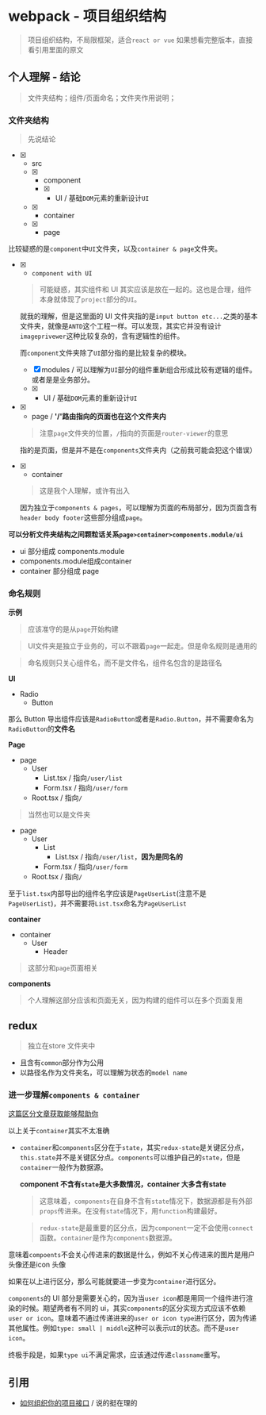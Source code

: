 # webpack - 项目组织结构
> 项目组织结构，不局限框架，适合`react or vue`
> 如果想看完整版本，直接看引用里面的原文

## 个人理解 - 结论

> 文件夹结构；组件/页面命名；文件夹作用说明；

### 文件夹结构

> 先说结论

* [x] - src
  * [x] - component
    * [x] - UI / 基础`DOM`元素的重新设计`UI`
  * [x] - container
  * [x] - page

比较疑惑的是`component`中`UI`文件夹，以及`container & page`文件夹。

* [x] - `component with UI` 

  > 可能疑惑，其实组件和 UI 其实应该是放在一起的。这也是合理，组件本身就体现了`project`部分的`UI`。

  就我的理解，但是这里面的 UI 文件夹指的是`input button etc...`之类的基本文件夹，就像是`ANTD`这个工程一样。可以发现，其实它并没有设计`imageprivewer`这种比较复杂的，含有逻辑性的组件。

  而`component`文件夹除了`UI`部分指的是比较复杂的模块。

  * [x] modules / 可以理解为`UI`部分的组件重新组合形成比较有逻辑的组件。或者是是业务部分。
  * [x] - UI / 基础`DOM`元素的重新设计`UI`

* [x] - page / **'/'路由指向的页面也在这个文件夹内**

  > 注意`page`文件夹的位置，`/`指向的页面是`router-viewer`的意思

  指的是页面，但是并不是在`components`文件夹内（之前我可能会犯这个错误）

* [x] - container

  > 这是我个人理解，或许有出入

  因为独立于`components & pages`，可以理解为页面的布局部分，因为页面含有`header body footer`这些部分组成`page`。

**可以分析文件夹结构之间颗粒话关系`page>container>components.module/ui`**

* ui 部分组成 components.module
* components.module组成container
* container 部分组成 page

### 命名规则

**示例**

> 应该准守的是从`page`开始构建

> UI文件夹是独立于业务的，可以不跟着`page`一起走。但是命名规则是通用的

> 命名规则只关心组件名，而不是文件名，组件名包含的是路径名

**UI**

* Radio
  * Button

那么 Button 导出组件应该是`RadioButton`或者是`Radio.Button`，并不需要命名为`RadioButton`的**文件名**

**Page**

* page
  * User
    * List.tsx / 指向`/user/list`
    * Form.tsx / 指向`/user/form`
  * Root.tsx /  指向`/`

> 当然也可以是文件夹

* page
  * User
    * List
      * List.tsx / 指向`/user/list`，**因为是同名的**
    * Form.tsx / 指向`/user/form`
  * Root.tsx /  指向`/`

至于`list.tsx`内部导出的组件名字应该是`PageUserList`(注意不是`PageUserList`)，并不需要将`List.tsx`命名为`PageUserList`

**container**

* container
  * User
    * Header

> 这部分和`page`页面相关

**components**

> 个人理解这部分应该和页面无关，因为构建的组件可以在多个页面复用

## redux

> 独立在store 文件夹中

* 且含有`common`部分作为公用
* 以路径名作为文件夹名，可以理解为状态的`model name`

### 进一步理解`components & container`

[这篇区分文章获取能够帮助你](https://medium.com/@dan_abramov/smart-and-dumb-components-7ca2f9a7c7d0)

以上关于`container`其实不太准确

* `container`和`components`区分在于`state`，其实`redux-state`是关键区分点，`this.state`并不是关键区分点。`components`可以维护自己的`state`，但是`container`一般作为数据源。

  **component 不含有`state`是大多数情况，container 大多含有state**

  > 这意味着，`components`在自身不含有`state`情况下，数据源都是有外部`props`传进来。在没有`state`情况下，用`function`构建最好。

  > `redux-state`是最重要的区分点，因为`component`一定不会使用`connect`函数。`container`是作为`components`数据源。

意味着`compoents`不会关心传进来的数据是什么，例如不关心传进来的图片是用户头像还是icon 头像

如果在以上进行区分，那么可能就要进一步变为`container`进行区分。

`components`的 UI 部分是需要关心的，因为当`user icon`都是用同一个组件进行渲染的时候。期望两者有不同的 ui，其实`components`的区分实现方式应该不依赖`user or icon`。意味着不通过传递进来的`user or icon type`进行区分，因为传递其他属性。例如`type: small | middle`这种可以表示`UI`的状态。而不是`user icon`。

终极手段是，如果`type ui`不满足需求，应该通过传递`classname`重写。

## 引用

* [如何组织你的项目接口](https://hackernoon.com/structuring-projects-and-naming-components-in-react-1261b6e18d76) / 说的挺在理的